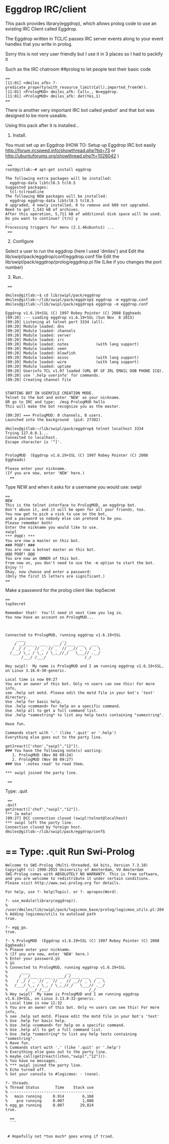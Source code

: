 
# Eggdrop IRC/client

This pack provides library(eggdrop), which allows prolog code to use an existing IRC Client called Eggdrop.

The Eggdrop written in TCL/C passes IRC server events along to your event handles that you write in prolog.

Sorry this is not very user friendly but I use it in 3 places so I had to packify it

Such as the IRC chatroom ##prolog to let people test their basic code

 ````
 ==
[11:01] <dmiles_afk> ?- predicate_property(with_resource_limit(Call),imported_from(W)).
[11:01] <PrologMUD> dmiles_afk: Call=_, W=eggdrop.
[11:01] <PrologMUD> dmiles_afk: det(Yes,1)
 ==
````

 There is another very important IRC bot called yesbot' and that bot was designed to be more useable.

Using this pack after it is installed...

1) Install.

 You must set up an Eggdrop (HOW TO: Setup up Eggdrop IRC bot easily http://forum.ircspeed.info/showthread.php?tid=73 or http://ubuntuforums.org/showthread.php?t=1028042 )

````
 ==
root@gitlab:~# apt-get install eggdrop

The following extra packages will be installed:
  eggdrop-data libtcl8.5 tcl8.5
Suggested packages:
  tcl-tclreadline
The following NEW packages will be installed:
  eggdrop eggdrop-data libtcl8.5 tcl8.5
0 upgraded, 4 newly installed, 0 to remove and 609 not upgraded.
Need to get 1,543 kB of archives.
After this operation, 5,711 kB of additional disk space will be used.
Do you want to continue? [Y/n] y
...
Processing triggers for menu (2.1.46ubuntu1) ...
 ==
````
2) Configure 

 Select a user to run the eggdrop (here I used 'dmiles') and 
 Edit the lib/swipl/pack/eggdrop/conf/eggdrop.conf file
 Edit the lib/swipl/pack/eggdrop/prolog/eggdrop.pl file (Like if you changes the port number)

3) Run..

````
 ==

dmiles@gitlab:~$ cd lib/swipl/pack/eggdrop
dmiles@gitlab:~/lib/swipl/pack/eggdrop$ eggdrop -m eggdrop.conf
dmiles@gitlab:~/lib/swipl/pack/eggdrop$ eggdrop -m eggdrop.conf

Eggdrop v1.6.19+SSL (C) 1997 Robey Pointer (C) 2008 Eggheads
[09:20] --- Loading eggdrop v1.6.19+SSL (Sun Nov  8 2015)
[09:20] Listening at telnet port 3334 (all).
[09:20] Module loaded: dns
[09:20] Module loaded: channels
[09:20] Module loaded: server
[09:20] Module loaded: irc
[09:20] Module loaded: notes            (with lang support)
[09:20] Module loaded: seen
[09:20] Module loaded: blowfish
[09:20] Module loaded: assoc            (with lang support)
[09:20] Module loaded: wire             (with lang support)
[09:20] Module loaded: uptime
[09:20] Userinfo TCL v1.07 loaded (URL BF GF IRL EMAIL DOB PHONE ICQ).
[09:20] use '.help userinfo' for commands.
[09:20] Creating channel file


STARTING BOT IN USERFILE CREATION MODE.
Telnet to the bot and enter 'NEW' as your nickname.
OR go to IRC and type:  /msg PrologMUD hello
This will make the bot recognize you as the master.

[09:20] === PrologMUD: 0 channels, 0 users.
Launched into the background  (pid: 27302)

dmiles@gitlab:~/lib/swipl/pack/eggdrop$ telnet localhost 3334
Trying 127.0.0.1...
Connected to localhost.
Escape character is '^]'.


PrologMUD  (Eggdrop v1.6.19+SSL (C) 1997 Robey Pointer (C) 2008 Eggheads)

Please enter your nickname.
(If you are new, enter 'NEW' here.)
  ==
````  
Type NEW and when it asks for a username you would use: swipl 
````
==
NEW
This is the telnet interface to PrologMUD, an eggdrop bot.
Don't abuse it, and it will be open for all your friends, too.
You now get to pick a nick to use on the bot,
and a password so nobody else can pretend to be you.
Please remember both!
Enter the nickname you would like to use.
swipl
*** POOF! ***
You are now a master on this bot.
### POOF! ###
You are now a botnet master on this bot.
@@@ POOF! @@@
You are now an OWNER of this bot.
From now on, you don't need to use the -m option to start the bot.
Enjoy !!
Okay, now choose and enter a password:
(Only the first 15 letters are significant.)
==
````
Make a password for the prolog client like: top5ecret
````
==
top5ecret

Remember that!  You'll need it next time you log in.
You now have an account on PrologMUD...



Connected to PrologMUD, running eggdrop v1.6.19+SSL
     ____                __
    / __/___ _ ___ _ ___/ /____ ___   ___
   / _/ / _ `// _ `// _  // __// _ \ / _ \
  /___/ \_, / \_, / \_,_//_/   \___// .__/
       /___/ /___/                 /_/

Hey swipl!  My name is PrologMUD and I am running eggdrop v1.6.19+SSL, on Linux 3.16.0-30-generic.

Local time is now 09:27
You are an owner of this bot. Only +n users can see this! For more info,
see .help set motd. Please edit the motd file in your bot's 'text'
directory.
Use .help for basic help.
Use .help <command> for help on a specific command.
Use .help all to get a full command list.
Use .help *somestring* to list any help texts containing "somestring".

Have fun.

Commands start with '.' (like '.quit' or '.help')
Everything else goes out to the party line.

get2react(['chon',"swipl","12"]).
### You have the following note(s) waiting:
   1. PrologMUD (Nov 08 09:24)
   2. PrologMUD (Nov 08 09:27)
### Use '.notes read' to read them.

*** swipl joined the party line.

 ==
 ````
Type: .quit 
````
 ==
.quit
get2react(['chof',"swipl","12"]).
*** Ja mata!
[09:27] DCC connection closed (swipl!telnet@localhost)
*** swipl left the party line.
Connection closed by foreign host.
dmiles@gitlab:~/lib/swipl/pack/eggdrop/conf$

````
 ==
Type: .quit Run Swi-Prolog
 ==
````
Welcome to SWI-Prolog (Multi-threaded, 64 bits, Version 7.3.10)
Copyright (c) 1990-2015 University of Amsterdam, VU Amsterdam
SWI-Prolog comes with ABSOLUTELY NO WARRANTY. This is free software,
and you are welcome to redistribute it under certain conditions.
Please visit http://www.swi-prolog.org for details.

For help, use ?- help(Topic). or ?- apropos(Word).

?- use_module(library(eggdrop)).
% /user/dmiles/lib/swipl/pack/logicmoo_base/prolog/logicmoo_utils.pl:204
% Adding logicmoo/utils to autoload path
true.

?- egg_go.
true.

?- % PrologMUD  (Eggdrop v1.6.19+SSL (C) 1997 Robey Pointer (C) 2008 Eggheads)
% Please enter your nickname.
% (If you are new, enter 'NEW' here.)
% Enter your password.ÿû
% ÿü
% Connected to PrologMUD, running eggdrop v1.6.19+SSL
%      ____                __
%     / __/___ _ ___ _ ___/ /____ ___   ___
%    / _/ / _ `// _ `// _  // __// _ \ / _ \
%   /___/ \_, / \_, / \_,_//_/   \___// .__/
%        /___/ /___/                 /_/
% Hey swipl!  My name is PrologMUD and I am running eggdrop v1.6.19+SSL, on Linux 3.13.0-32-generic.
% Local time is now 11:32
% You are an owner of this bot. Only +n users can see this! For more info,
% see .help set motd. Please edit the motd file in your bot's 'text'
% Use .help for basic help.
% Use .help <command> for help on a specific command.
% Use .help all to get a full command list.
% Use .help *somestring* to list any help texts containing "somestring".
% Have fun.
% Commands start with '.' (like '.quit' or '.help')
% Everything else goes out to the party line.
% maybe_call(get2react([chon,"swipl","12"])).
% You have no messages.
% *** swipl joined the party line.
% Echo turned off.
% Set your console to #logicmoo: - (none).

?- threads.
% Thread Status       Time    Stack use
% -------------------------------------
%   main running     0.914        6,168
%    pce running     0.007        1,088
% egg_go running     0.007       29,024
true.

  ==
  ```


 # Hopefully not *too much* goes wrong if tried.
